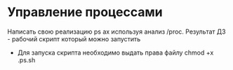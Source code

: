 # Управление процессами 
Написать свою реализацию ps ax используя анализ /proc. Результат ДЗ - рабочий скрипт который можно запустить

 - Для запуска скрипта необходимо выдать права файлу chmod +x .ps.sh
